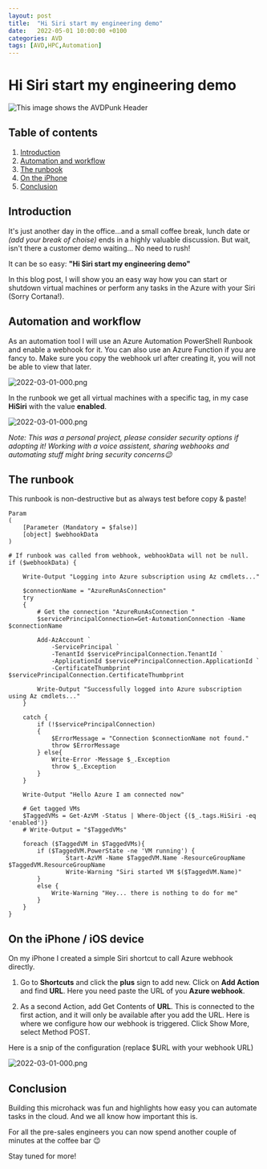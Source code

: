 ```yaml
---
layout: post
title:  "Hi Siri start my engineering demo"
date:   2022-05-01 10:00:00 +0100
categories: AVD
tags: [AVD,HPC,Automation]
---
```

# Hi Siri start my engineering demo

![This image shows the AVDPunk Header](/assets/img/2022-05-01/2022-05-01-000.png)

## Table of contents
1. [Introduction](#Introduction)
2. [Automation and workflow](#Automation-and-workflow)
3. [The runbook](#The-runbook)
4. [On the iPhone](#On-the-iPhone)
5. [Conclusion](#Conclusion)


## Introduction

It's just another day in the office...and a small coffee break, lunch date or *(add your break of choise)* ends in a highly valuable discussion. But wait, isn't there a customer demo waiting... No need to rush!

It can be so easy: **"Hi Siri start my engineering demo"**

In this blog post, I will show you an easy way how you can start or shutdown virtual machines or perform any tasks in the Azure with your Siri (Sorry Cortana!).

## Automation and workflow

As an automation tool I will use an Azure Automation PowerShell Runbook and enable a webhook for it. You can also use an Azure Function if you are fancy to. Make sure you copy the webhook url after creating it, you will not be able to view that later.

![2022-03-01-000.png](/assets/img/2022-05-01/2022-05-01-001.png)

In the runbook we get all virtual machines with a specific tag, in my case **HiSiri** with the value **enabled**. 

![2022-03-01-000.png](/assets/img/2022-05-01/2022-05-01-002.png)

*Note: This was a personal project, please consider security options if adopting it! Working with a voice assistent, sharing webhooks and automating stuff might bring security concerns😉*

## The runbook
This runbook is non-destructive but as always test before copy & paste!

```
Param  
(  
    [Parameter (Mandatory = $false)]  
    [object] $webhookData  
)  

# If runbook was called from webhook, webhookData will not be null.
if ($webhookData) { 

    Write-Output "Logging into Azure subscription using Az cmdlets..."
        
    $connectionName = "AzureRunAsConnection"
    try
    {
        # Get the connection "AzureRunAsConnection "
        $servicePrincipalConnection=Get-AutomationConnection -Name $connectionName         

        Add-AzAccount `
            -ServicePrincipal `
            -TenantId $servicePrincipalConnection.TenantId `
            -ApplicationId $servicePrincipalConnection.ApplicationId `
            -CertificateThumbprint $servicePrincipalConnection.CertificateThumbprint 
        
        Write-Output "Successfully logged into Azure subscription using Az cmdlets..."
    }

    catch {
        if (!$servicePrincipalConnection)
        {
            $ErrorMessage = "Connection $connectionName not found."
            throw $ErrorMessage
        } else{
            Write-Error -Message $_.Exception
            throw $_.Exception
        }
    }

    Write-Output "Hello Azure I am connected now"

	# Get tagged VMs
	$TaggedVMs = Get-AzVM -Status | Where-Object {($_.tags.HiSiri -eq 'enabled')}
	# Write-Output = "$TaggedVMs"

	foreach ($TaggedVM in $TaggedVMs){
		if ($TaggedVM.PowerState -ne 'VM running') {
				Start-AzVM -Name $TaggedVM.Name -ResourceGroupName $TaggedVM.ResourceGroupName
				Write-Warning "Siri started VM $($TaggedVM.Name)"
		}
		else {
			Write-Warning "Hey... there is nothing to do for me"
		}
	}
}
```

## On the iPhone / iOS device

On my iPhone I created a simple Siri shortcut to call Azure webhook directly.
1. Go to **Shortcuts** and click the **plus** sign to add new. Click on **Add Action** and find **URL**. Here you need paste the URL of you **Azure webhook**.

2. As a second Action, add Get Contents of **URL**. This is connected to the first action, and it will only be available after you add the URL. Here is where we configure how our webhook is triggered. Click Show More, select Method POST.

Here is a snip of the configuration (replace $URL with your webhook URL)

![2022-03-01-000.png](/assets/img/2022-05-01/2022-05-01-003.png)

## Conclusion

Building this microhack was fun and highlights how easy you can automate tasks in the cloud. And we all know how important this is.

For all the pre-sales engineers you can now spend another couple of minutes at the coffee bar 😉

Stay tuned for more!